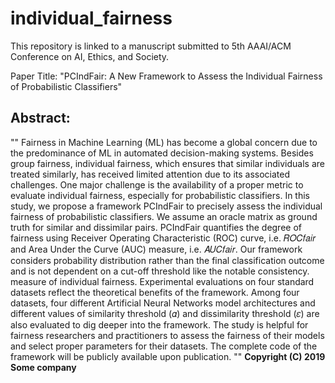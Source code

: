 # individual_fairness
This repository is linked to a manuscript submitted to 5th AAAI/ACM Conference on AI, Ethics, and Society.

Paper Title: "PCIndFair: A New Framework to Assess the Individual Fairness of Probabilistic Classifiers"

## Abstract:
""
Fairness in Machine Learning (ML) has become a global concern due to the predominance of ML in automated decision-making systems. Besides group fairness, individual fairness, which ensures that similar individuals are treated similarly, has received limited attention due to its associated challenges. One major challenge is the availability of a proper metric to evaluate individual fairness, especially for probabilistic classifiers. In this study, we propose a framework PCIndFair to precisely assess the individual fairness of probabilistic classifiers. We assume an oracle matrix as ground truth for similar and dissimilar pairs. PCIndFair quantifies the degree of fairness using Receiver Operating Characteristic (ROC) curve, i.e. 𝑅𝑂𝐶𝑓𝑎𝑖𝑟 and Area Under the Curve (AUC) measure, i.e. 𝐴𝑈𝐶𝑓𝑎𝑖𝑟. Our framework considers probability distribution rather than the
final classification outcome and is not dependent on a cut-off threshold like the notable consistency. measure of individual fairness. Experimental evaluations on four standard datasets reflect the theoretical benefits of the framework. Among four datasets, four different Artificial Neural Networks model architectures and different values of similarity threshold (𝛼) and dissimilarity threshold (𝜀) are also evaluated to dig deeper into the framework. The study is helpful for fairness researchers and practitioners to assess the fairness of their models and select proper parameters for their datasets. The complete code of the framework will be publicly available upon publication.
""
**Copyright (C) 2019 Some company**
